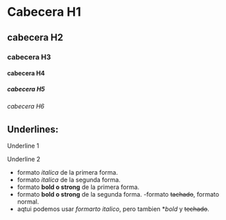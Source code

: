 # Cabecera H1
## cabecera H2
### cabecera H3
#### cabecera H4
##### cabecera H5
###### cabecera H6

## Underlines:
Underline 1 

Underline 2


- formato *italica* de la primera forma.
 - formato _italica_ de la segunda forma.
 - formato **bold o strong** de la primera forma.
 - formato __bold o strong__ de la segunda forma.
 -formato ~~tachado~~, formato normal.
 - aqtui podemos usar *formarto italico*, pero tambien **bold* y ~~techado~~.
